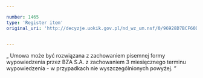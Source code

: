 ```yaml
---

number: 1465
type: 'Register item'
original_uri: 'http://decyzje.uokik.gov.pl/nd_wz_um.nsf/0/96928D7BCF60D4FFC125748D003866BF?OpenDocument'


---
```


„ Umowa może być rozwiązana z zachowaniem pisemnej formy wypowiedzenia przez BZA S.A. z zachowaniem 3 miesięcznego terminu wypowiedzenia -  w przypadkach nie wyszczególnionych powyżej. ”
